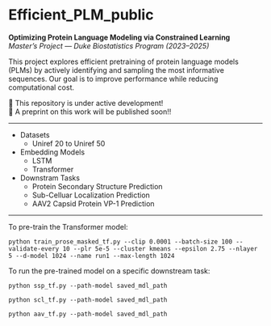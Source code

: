 # Efficient_PLM_public

**Optimizing Protein Language Modeling via Constrained Learning**  
*Master’s Project — Duke Biostatistics Program (2023–2025)*

This project explores efficient pretraining of protein language models (PLMs) by actively identifying and sampling the most informative sequences. Our goal is to improve performance while reducing computational cost.

🚧 This repository is under active development!  
📄 A preprint on this work will be published soon!!

---

- Datasets
  - Uniref 20 to Uniref 50 
- Embedding Models
  - LSTM
  - Transformer
- Downstram Tasks
  - Protein Secondary Structure Prediction
  - Sub-Celluar Localization Prediction
  - AAV2 Capsid Protein VP-1 Prediction

---
To pre-train the Transformer model:
```
python train_prose_masked_tf.py --clip 0.0001 --batch-size 100 --validate-every 10 --plr 5e-5 --cluster kmeans --epsilon 2.75 --nlayer 5 --d-model 1024 --name run1 --max-length 1024
```

To run the pre-trained model on a specific downstream task:
```
python ssp_tf.py --path-model saved_mdl_path 
```
```
python scl_tf.py --path-model saved_mdl_path 
```
```
python aav_tf.py --path-model saved_mdl_path 
```
